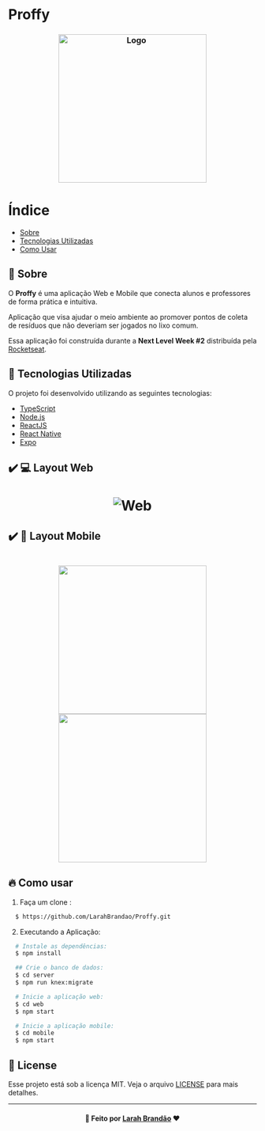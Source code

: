 # Proffy

<h3 align="center">
    <img alt="Logo" title="#logo" width="300px" src="https://ecoleta-larah.herokuapp.com/static/media/logo.47c4581a.svg">
</h3>


# Índice

- [Sobre](#sobre)
- [Tecnologias Utilizadas](#tecnologias-utilizadas)
- [Como Usar](#como-usar)

<a id="sobre"></a>

## :bookmark: Sobre

O <strong>Proffy</strong> é uma aplicação Web e Mobile que conecta alunos e professores de forma prática e intuitiva.

Aplicação que visa ajudar o meio ambiente ao promover pontos de coleta de resíduos que não deveriam ser jogados no lixo comum.

Essa aplicação foi construída durante a <strong>Next Level Week #2</strong> distribuída pela [Rocketseat](https://rocketseat.com.br/).</strong>

<a id="tecnologias-utilizadas"></a>

## :rocket: Tecnologias Utilizadas

O projeto foi desenvolvido utilizando as seguintes tecnologias:

- [TypeScript](https://www.typescriptlang.org/)
- [Node.js](https://nodejs.org/en/)
- [ReactJS](https://reactjs.org/)
- [React Native](https://reactnative.dev/)
- [Expo](https://expo.io/)

## :heavy_check_mark: :computer: Layout Web

<h1 align="center">
    <img alt="Web" src=".github/Ecoleta.gif"900px">
</h1>

## :heavy_check_mark: :iphone: Layout Mobile

<h1 align="center">
    <img alt="" src=".github/home.jpeg" width="300px">
    <img alt="" src=".github/page.jpeg" width="300px">
</h1>

<a id="como-usar"></a>

## :fire: Como usar

1. Faça um clone :

```sh
  $ https://github.com/LarahBrandao/Proffy.git
```

2. Executando a Aplicação:

```sh
  # Instale as dependências:
  $ npm install

  ## Crie o banco de dados:
  $ cd server
  $ npm run knex:migrate

  # Inicie a aplicação web:
  $ cd web
  $ npm start

  # Inicie a aplicação mobile:
  $ cd mobile
  $ npm start
```



## :memo: License

Esse projeto está sob a licença MIT. Veja o arquivo [LICENSE](LICENSE.md) para mais detalhes.

---

<h4 align="center">
   🌹 Feito por <a href="https://www.linkedin.com/in/larahbrandao/" target="_blank">Larah Brandão</a> ❤️
</h4>
